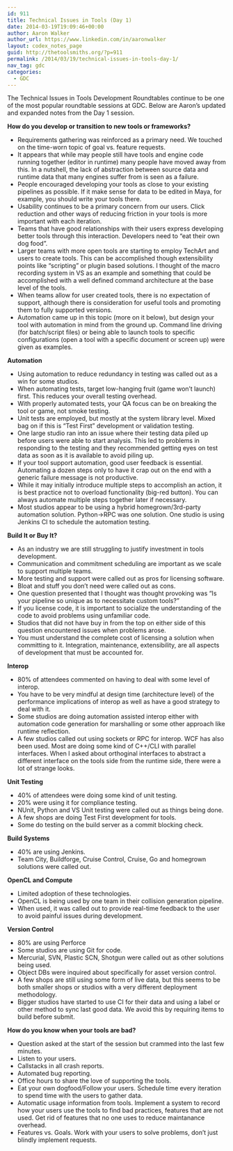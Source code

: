 ```yaml
---
id: 911
title: Technical Issues in Tools (Day 1)
date: 2014-03-19T19:09:46+00:00
author: Aaron Walker
author_url: https://www.linkedin.com/in/aaronwalker
layout: codex_notes_page
guid: http://thetoolsmiths.org/?p=911
permalink: /2014/03/19/technical-issues-in-tools-day-1/
nav_tag: gdc
categories:
  - GDC
---
```


The Technical Issues in Tools Development Roundtables continue to be one of the most popular roundtable sessions at GDC. Below are Aaron&#8217;s updated and expanded notes from the Day 1 session.

**How do you develop or transition to new tools or frameworks?**

  * Requirements gathering was reinforced as a primary need. We touched on the time-worn topic of goal vs. feature requests.
  * It appears that while may people still have tools and engine code running together (editor in runtime) many people have moved away from this. In a nutshell, the lack of abstraction between source data and runtime data that many engines suffer from is seen as a failure.
  * People encouraged developing your tools as close to your existing pipelines as possible. If it make sense for data to be edited in Maya, for example, you should write your tools there.
  * Usability continues to be a primary concern from our users. Click reduction and other ways of reducing friction in your tools is more important with each iteration.
  * Teams that have good relationships with their users express developing better tools through this interaction. Developers need to &#8220;eat their own dog food&#8221;.
  * Larger teams with more open tools are starting to employ TechArt and users to create tools. This can be accomplished though extensibility points like &#8220;scripting&#8221; or plugin based solutions. I thought of the macro recording system in VS as an example and something that could be accomplished with a well defined command architecture at the base level of the tools.
  * When teams allow for user created tools, there is no expectation of support, although there is consideration for useful tools and promoting them to fully supported versions.
  * Automation came up in this topic (more on it below), but design your tool with automation in mind from the ground up. Command line driving (for batch/script files) or being able to launch tools to specific configurations (open a tool with a specific document or screen up) were given as examples.

**Automation**

  * Using automation to reduce redundancy in testing was called out as a win for some studios.
  * When automating tests, target low-hanging fruit (game won&#8217;t launch) first. This reduces your overall testing overhead.
  * With properly automated tests, your QA focus can be on breaking the tool or game, not smoke testing.
  * Unit tests are employed, but mostly at the system library level. Mixed bag on if this is &#8220;Test First&#8221; development or validation testing.
  * One large studio ran into an issue where their testing data piled up before users were able to start analysis. This led to problems in responding to the testing and they recommended getting eyes on test data as soon as it is available to avoid piling up.
  * If your tool support automation, good user feedback is essential. Automating a dozen steps only to have it crap out on the end with a generic failure message is not productive.
  * While it may initially introduce multiple steps to accomplish an action, it is best practice not to overload functionality (big-red button). You can always automate multiple steps together later if necessary.
  * Most studios appear to be using a hybrid homegrown/3rd-party automation solution. Python->RPC was one solution. One studio is using Jenkins CI to schedule the automation testing.

**Build It or Buy It?**

  * As an industry we are still struggling to justify investment in tools development.
  * Communication and commitment scheduling are important as we scale to support multiple teams.
  * More testing and support were called out as pros for licensing software.
  * Bloat and stuff you don&#8217;t need were called out as cons.
  * One question presented that I thought was thought provoking was &#8220;Is your pipeline so unique as to necessitate custom tools?&#8221;
  * If you license code, it is important to socialize the understanding of the code to avoid problems using unfamiliar code.
  * Studios that did not have buy in from the top on either side of this question encountered issues when problems arose.
  * You must understand the complete cost of licensing a solution when committing to it. Integration, maintenance, extensibility, are all aspects of development that must be accounted for.

**Interop**

  * 80% of attendees commented on having to deal with some level of interop.
  * You have to be very mindful at design time (architecture level) of the performance implications of interop as well as have a good strategy to deal with it.
  * Some studios are doing automation assisted interop either with automation code generation for marshalling or some other approach like runtime reflection.
  * A few studios called out using sockets or RPC for interop. WCF has also been used. Most are doing some kind of C++/CLI with parallel interfaces. When I asked about orthoginal interfaces to abstract a different interface on the tools side from the runtime side, there were a lot of strange looks.

**Unit Testing**

  * 40% of attendees were doing some kind of unit testing.
  * 20% were using it for compliance testing.
  * NUnit, Python and VS Unit testing were called out as things being done.
  * A few shops are doing Test First development for tools.
  * Some do testing on the build server as a commit blocking check.

**Build Systems**

  * 40% are using Jenkins.
  * Team City, Buildforge, Cruise Control, Cruise, Go and homegrown solutions were called out.

**OpenCL and Compute**

  * Limited adoption of these technologies.
  * OpenCL is being used by one team in their collision generation pipeline.
  * When used, it was called out to provide real-time feedback to the user to avoid painful issues during development.

**Version Control**

  * 80% are using Perforce
  * Some studios are using Git for code.
  * Mercurial, SVN, Plastic SCN, Shotgun were called out as other solutions being used.
  * Object DBs were inquired about specifically for asset version control.
  * A few shops are still using some form of live data, but this seems to be both smaller shops or studios with a very different deployment methodology.
  * Bigger studios have started to use CI for their data and using a label or other method to sync last good data. We avoid this by requiring items to build before submit.

**How do you know when your tools are bad?**

  * Question asked at the start of the session but crammed into the last few minutes.
  * Listen to your users.
  * Callstacks in all crash reports.
  * Automated bug reporting.
  * Office hours to share the love of supporting the tools.
  * Eat your own dogfood/Follow your users. Schedule time every iteration to spend time with the users to gather data.
  * Automatic usage information from tools. Implement a system to record how your users use the tools to find bad practices, features that are not used. Get rid of features that no one uses to reduce maintanance overhead.
  * Features vs. Goals. Work with your users to solve problems, don&#8217;t just blindly implement requests.